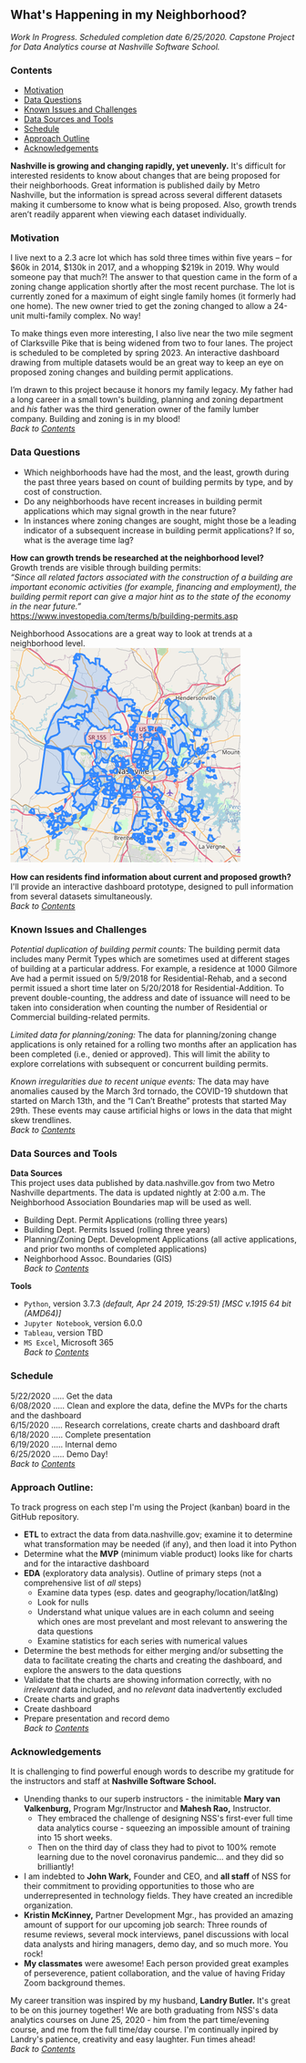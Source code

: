 ## **What's Happening in my Neighborhood?**
*Work In Progress. Scheduled completion date 6/25/2020. Capstone Project for Data Analytics course at Nashville Software School.* 

### **Contents**  
- [Motivation](#Motivation)
- [Data Questions](#Data-Questions)
- [Known Issues and Challenges](#Known-Issues-and-Challenges)
- [Data Sources and Tools](#Data-Sources-and-Tools)
- [Schedule](#Schedule)
- [Approach Outline](#Approach-Outline)
- [Acknowledgements](#Acknowledgements)

**Nashville is growing and changing rapidly, yet unevenly.** It's difficult for interested residents to know about changes that are being proposed for their neighborhoods. Great information is published daily by Metro Nashville, but the information is spread across several different datasets making it cumbersome to know what is being proposed. Also, growth trends aren’t readily apparent when viewing each dataset individually.  

### **Motivation**   
I live next to a 2.3 acre lot which has sold three times within five years – for $60k in 2014, $130k in 2017, and a whopping $219k in 2019. Why would someone pay that much?! The answer to that question came in the form of a zoning change application shortly after the most recent purchase. The lot is currently zoned for a maximum of eight single family homes (it formerly had one home). The new owner tried to get the zoning changed to allow a 24-unit multi-family complex. No way!   

To make things even more interesting, I also live near the two mile segment of Clarksville Pike that is being widened from two to four lanes. The project is scheduled to be completed by spring 2023. An interactive dashboard drawing from multiple datasets would be an great way to keep an eye on proposed zoning changes and building permit applications. 

I’m drawn to this project because it honors my family legacy. My father had a long career in a small town's building, planning and zoning department and *his* father was the third generation owner of the family lumber company. Building and zoning is in my blood!  
*Back to [Contents](#Contents)*


### **Data Questions**  
- Which neighborhoods have had the most, and the least, growth during the past three years based on count of building permits by type, and by cost of construction.   
- Do any neighborhoods have recent increases in building permit applications which may signal growth in the near future?   
- In instances where zoning changes are sought, might those be a leading indicator of a subsequent increase in building permit applications? If so, what is the average time lag?      

**How can growth trends be researched at the neighborhood level?**   
Growth trends are visible through building permits:  
*“Since all related factors associated with the construction of a building are important economic activities (for example, financing and employment), the building permit report can give a major hint as to the state of the economy in the near future.”*  
https://www.investopedia.com/terms/b/building-permits.asp 

Neighborhood Assocations are a great way to look at trends at a neighborhood level.  
![Neighborhood Associations](./assets/neighborhood_assoc.PNG)
 
**How can residents find information about current and proposed growth?**  
I'll  provide an interactive dashboard prototype, designed to pull information from several datasets simultaneously.   
*Back to [Contents](#Contents)*   

### **Known Issues and Challenges**   
*Potential duplication of building permit counts:* The building permit data includes many Permit Types which are sometimes used at different stages of building at a particular address. For example, a residence at 1000 Gilmore Ave had a permit issued on 5/9/2018 for Residential-Rehab, and a second permit issued a short time later on 5/20/2018 for Residential-Addition. To prevent double-counting, the address and date of issuance will need to be taken into consideration when counting the number of Residential or Commercial building-related permits.   

*Limited data for planning/zoning:* The data for planning/zoning change applications is only retained for a rolling two months after an application has been completed (i.e., denied or approved). This will limit the ability to explore correlations with subsequent or concurrent building permits.   

*Known irregularities due to recent unique events:* The data may have anomalies caused by the March 3rd tornado, the COVID-19 shutdown that started on March 13th, and the “I Can’t Breathe” protests that started May 29th. These events may cause artificial highs or lows in the data that might skew trendlines.    
*Back to [Contents](#Contents)*

### **Data Sources and Tools**   
**Data Sources**   
This project uses data published by data.nashville.gov from two Metro Nashville departments. The data is updated nightly at 2:00 a.m. The Neighborhood Association Boundaries map will be used as well.    
- Building Dept. Permit Applications (rolling three years) 
- Building Dept. Permits Issued (rolling three years) 
- Planning/Zoning Dept. Development Applications (all active applications, and prior two months of completed applications) 
- Neighborhood Assoc. Boundaries (GIS)   
*Back to [Contents](#Contents)*

**Tools**
- `Python`, version 3.7.3 *(default, Apr 24 2019, 15:29:51) [MSC v.1915 64 bit (AMD64)]*   
- `Jupyter Notebook`, version 6.0.0   
- `Tableau`, version TBD   
- `MS Excel`, Microsoft 365    
*Back to [Contents](#Contents)*

### **Schedule**
5/22/2020 ..... Get the data   
6/08/2020 ..... Clean and explore the data, define the MVPs for the charts and the dashboard   
6/15/2020 ..... Research correlations, create charts and dashboard draft  
6/18/2020 ..... Complete presentation    
6/19/2020 ..... Internal demo  
6/25/2020 ..... Demo Day!    
*Back to [Contents](#Contents)*

### **Approach Outline:**    
To track progress on each step I'm using the Project (kanban) board in the GitHub repository. 
- **ETL** to extract the data from data.nashville.gov; examine it to determine what transformation may be needed (if any), and then load it into Python
- Determine what the **MVP** (minimum viable product) looks like for charts and for the intaractive dashboard
- **EDA** (exploratory data analysis). Outline of primary steps (not a comprehensive list of *all* steps)  
    - Examine data types (esp. dates and geography/location/lat&lng)  
    - Look for nulls  
    - Understand what unique values are in each column and seeing which ones are most prevelant and most relevant to answering the data questions
    - Examine statistics for each series with numerical values  
- Determine the best methods for either merging and/or subsetting the data to facilitate creating the charts and creating the dashboard, and explore the answers to the data questions
- Validate that the charts are showing information correctly, with no *irrelevant* data included, and no *relevant* data inadvertently excluded
- Create charts and graphs
- Create dashboard
- Prepare presentation and record demo  
*Back to [Contents](#Contents)*


### **Acknowledgements**
It is challenging to find powerful enough words to describe my gratitude for the instructors and staff at  **Nashville Software School.** 
- Unending thanks to our superb instructors - the inimitable **Mary van Valkenburg,** Program Mgr/Instructor and **Mahesh Rao,** Instructor. 
    - They embraced the challenge of designing NSS's first-ever full time data analytics course - squeezing an impossible amount of training into 15 short weeks. 
    - Then on the third day of class they had to pivot to 100% remote learning due to the novel coronavirus pandemic... and they did so brilliantly! 
- I am indebted to **John Wark,** Founder and CEO, and **all staff** of NSS for their commitment to providing opportunities to those who are underrepresented in technology fields. They have created an incredible organization. 
- **Kristin McKinney,** Partner Development Mgr., has provided an amazing amount of support for our upcoming job search: Three rounds of resume reviews, several mock interviews, panel discussions with local data analysts and hiring managers, demo day, and so much more. You rock!
- **My classmates** were awesome! Each person provided great examples of perseverence, patient collaboration, and the value of having Friday Zoom background themes. 

My career transition was inspired by my husband, **Landry Butler.** It's great to be on this journey together! We are both graduating from NSS's data analytics courses on June 25, 2020 - him from the part time/evening course, and me from the full time/day course. I'm continually inpired by Landry's patience, creativity and easy laughter. Fun times ahead!  
*Back to [Contents](#Contents)*